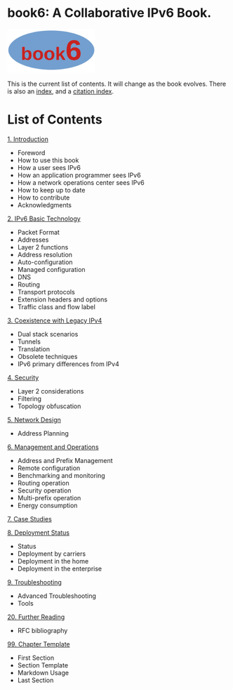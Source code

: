 # book6: A Collaborative IPv6 Book.
<img src="./book6logo.png" alt="book6 logo" width="200px" height="auto"/>

This is the current list of contents. It will change as the book evolves.
There is also an [index](https://github.com/becarpenter/book6/blob/main/Index.md),
and a [citation index](https://github.com/becarpenter/book6/blob/main/Citex.md).

# List of Contents

[1. Introduction](1.%20Introduction%20and%20Foreword/1.%20Introduction%20and%20Foreword.md)
* Foreword
* How to use this book
* How a user sees IPv6
* How an application programmer sees IPv6
* How a network operations center sees IPv6
* How to keep up to date
* How to contribute
* Acknowledgments
 

[2. IPv6 Basic Technology](2.%20IPv6%20Basic%20Technology/2.%20IPv6%20Basic%20Technology.md)
* Packet Format
* Addresses
* Layer 2 functions
* Address resolution
* Auto-configuration
* Managed configuration
* DNS
* Routing
* Transport protocols
* Extension headers and options
* Traffic class and flow label

[3. Coexistence with Legacy IPv4](3.%20Coexistence%20with%20Legacy%20IPv4/3.%20Coexistence%20with%20Legacy%20IPv4.md)
* Dual stack scenarios
* Tunnels
* Translation
* Obsolete techniques
* IPv6 primary differences from IPv4

[4. Security](4.%20Security/4.%20Security.md)
* Layer 2 considerations
* Filtering
* Topology obfuscation

[5. Network Design](5.%20Network%20Design/5.%20Network%20Design.md)
* Address Planning

[6. Management and Operations](6.%20Management%20and%20Operations/6.%20Management%20and%20Operations.md)
* Address and Prefix Management
* Remote configuration
* Benchmarking and monitoring
* Routing operation
* Security operation
* Multi-prefix operation
* Energy consumption

[7. Case Studies](7.%20Case%20Studies/7.%20Case%20Studies.md)

[8. Deployment Status](8.%20Deployment%20Status/8.%20Deployment%20Status.md)
* Status
* Deployment by carriers
* Deployment in the home
* Deployment in the enterprise

[9. Troubleshooting](9.%20Troubleshooting/9.%20Troubleshooting.md)
* Advanced Troubleshooting
* Tools

[20. Further Reading](20.%20Further%20Reading/20.%20Further%20Reading.md)
* RFC bibliography

[99. Chapter Template](99.%20Chapter%20Template/99.%20Chapter%20Template.md)
* First Section
* Section Template
* Markdown Usage
* Last Section
